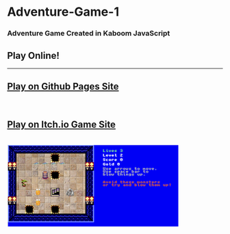 # Adventure-Game-1


<h3>
Adventure Game Created in Kaboom JavaScript
</h3>

<h2>Play Online!</h2>
<hr>
<h2><a href="https://groeneveldwoodstock.github.io/Adventure-Game-1/" target="_blank" rel="noopener noreferrer">Play on Github Pages Site</a></h2>
<br>
<h2><a href="https://groeneveld.itch.io/" target="_blank" rel="noopener noreferrer">Play on Itch.io Game Site</a></h2>
<br>


<img src="https://github.com/groeneveldwoodstock/Adventure-Game-1/blob/main/ScreenShot.png" alt="game image">
  </body>
